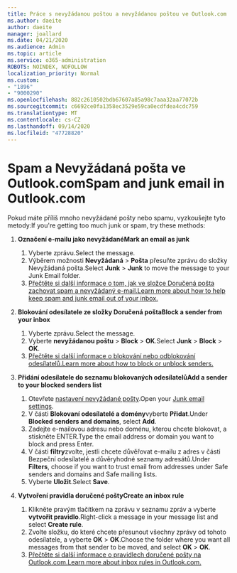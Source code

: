 ```yaml
---
title: Práce s nevyžádanou poštou a nevyžádanou poštou ve Outlook.com
ms.author: daeite
author: daeite
manager: joallard
ms.date: 04/21/2020
ms.audience: Admin
ms.topic: article
ms.service: o365-administration
ROBOTS: NOINDEX, NOFOLLOW
localization_priority: Normal
ms.custom:
- "1896"
- "9000290"
ms.openlocfilehash: 882c2610502bdb67607a85a98c7aaa32aa77072b
ms.sourcegitcommit: c6692ce0fa1358ec3529e59ca0ecdfdea4cdc759
ms.translationtype: MT
ms.contentlocale: cs-CZ
ms.lasthandoff: 09/14/2020
ms.locfileid: "47728820"
---
```

# <a name="spam-and-junk-email-in-outlookcom"></a><span data-ttu-id="9fbd0-102">Spam a Nevyžádaná pošta ve Outlook.com</span><span class="sxs-lookup"><span data-stu-id="9fbd0-102">Spam and junk email in Outlook.com</span></span>

<span data-ttu-id="9fbd0-103">Pokud máte příliš mnoho nevyžádané pošty nebo spamu, vyzkoušejte tyto metody:</span><span class="sxs-lookup"><span data-stu-id="9fbd0-103">If you're getting too much junk or spam, try these methods:</span></span>

1. <span data-ttu-id="9fbd0-104">**Označení e-mailu jako nevyžádané**</span><span class="sxs-lookup"><span data-stu-id="9fbd0-104">**Mark an email as junk**</span></span>
    1. <span data-ttu-id="9fbd0-105">Vyberte zprávu.</span><span class="sxs-lookup"><span data-stu-id="9fbd0-105">Select the message.</span></span>
    1. <span data-ttu-id="9fbd0-106">Výběrem možnosti **Nevyžádaná**  >  **Pošta** přesuňte zprávu do složky Nevyžádaná pošta.</span><span class="sxs-lookup"><span data-stu-id="9fbd0-106">Select **Junk** > **Junk** to move the message to your Junk Email folder.</span></span>
    1. [<span data-ttu-id="9fbd0-107">Přečtěte si další informace o tom, jak ve složce Doručená pošta zachovat spam a nevyžádaný e-mail.</span><span class="sxs-lookup"><span data-stu-id="9fbd0-107">Learn more about how to help keep spam and junk email out of your inbox.</span></span>](https://support.office.com/article/a3ece97b-82f8-4a5e-9ac3-e92fa6427ae4?wt.mc_id=Office_Outlook_com_Alchemy)

1. <span data-ttu-id="9fbd0-108">**Blokování odesílatele ze složky Doručená pošta**</span><span class="sxs-lookup"><span data-stu-id="9fbd0-108">**Block a sender from your inbox**</span></span>
    1. <span data-ttu-id="9fbd0-109">Vyberte zprávu.</span><span class="sxs-lookup"><span data-stu-id="9fbd0-109">Select the message.</span></span>
    1. <span data-ttu-id="9fbd0-110">Vyberte **nevyžádanou poštu**  >  **Block**  >  **OK**.</span><span class="sxs-lookup"><span data-stu-id="9fbd0-110">Select **Junk** > **Block** > **OK**.</span></span>
    1. [<span data-ttu-id="9fbd0-111">Přečtěte si další informace o blokování nebo odblokování odesílatelů.</span><span class="sxs-lookup"><span data-stu-id="9fbd0-111">Learn more about how to block or unblock senders.</span></span>](https://support.office.com/article/afba1c94-77bb-4f50-8b85-057cf52f4d5e?wt.mc_id=Office_Outlook_com_Alchemy)

1. <span data-ttu-id="9fbd0-112">**Přidání odesílatele do seznamu blokovaných odesílatelů**</span><span class="sxs-lookup"><span data-stu-id="9fbd0-112">**Add a sender to your blocked senders list**</span></span>
    1. <span data-ttu-id="9fbd0-113">Otevřete [nastavení nevyžádané pošty](https://outlook.live.com/mail/options/mail/junkEmail/blockedSendersAndDomainsV2).</span><span class="sxs-lookup"><span data-stu-id="9fbd0-113">Open your [Junk email settings](https://outlook.live.com/mail/options/mail/junkEmail/blockedSendersAndDomainsV2).</span></span>
    1. <span data-ttu-id="9fbd0-114">V části **Blokovaní odesílatelé a domény**vyberte **Přidat**.</span><span class="sxs-lookup"><span data-stu-id="9fbd0-114">Under **Blocked senders and domains**, select **Add**.</span></span>
    1. <span data-ttu-id="9fbd0-115">Zadejte e-mailovou adresu nebo doménu, kterou chcete blokovat, a stiskněte ENTER.</span><span class="sxs-lookup"><span data-stu-id="9fbd0-115">Type the email address or domain you want to block and press Enter.</span></span>
    1. <span data-ttu-id="9fbd0-116">V části **filtry**zvolte, jestli chcete důvěřovat e-mailu z adres v části Bezpeční odesílatelé a důvěryhodné seznamy adresátů.</span><span class="sxs-lookup"><span data-stu-id="9fbd0-116">Under **Filters**, choose if you want to trust email from addresses under Safe senders and domains and Safe mailing lists.</span></span>
    1. <span data-ttu-id="9fbd0-117">Vyberte **Uložit**.</span><span class="sxs-lookup"><span data-stu-id="9fbd0-117">Select **Save**.</span></span>

1. <span data-ttu-id="9fbd0-118">**Vytvoření pravidla doručené pošty**</span><span class="sxs-lookup"><span data-stu-id="9fbd0-118">**Create an inbox rule**</span></span>
    1. <span data-ttu-id="9fbd0-119">Klikněte pravým tlačítkem na zprávu v seznamu zpráv a vyberte **vytvořit pravidlo**.</span><span class="sxs-lookup"><span data-stu-id="9fbd0-119">Right-click a message in your message list and select **Create rule**.</span></span>
    1. <span data-ttu-id="9fbd0-120">Zvolte složku, do které chcete přesunout všechny zprávy od tohoto odesílatele, a vyberte **OK**  >  **OK**.</span><span class="sxs-lookup"><span data-stu-id="9fbd0-120">Choose the folder where you want all messages from that sender to be moved, and select **OK** > **OK**.</span></span>
    1. [<span data-ttu-id="9fbd0-121">Přečtěte si další informace o pravidlech doručené pošty na Outlook.com.</span><span class="sxs-lookup"><span data-stu-id="9fbd0-121">Learn more about inbox rules in Outlook.com.</span></span>](https://support.office.com/article/4b094371-a5d7-49bd-8b1b-4e4896a7cc5d?wt.mc_id=Office_Outlook_com_Alchemy)